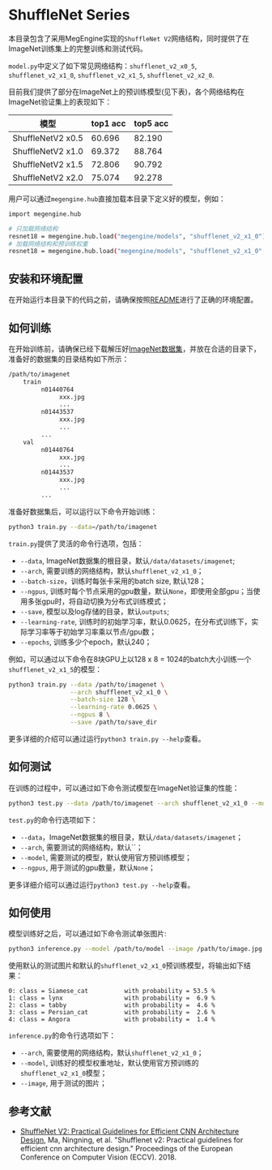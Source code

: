 # ShuffleNet Series

本目录包含了采用MegEngine实现的`ShuffleNet V2`网络结构，同时提供了在ImageNet训练集上的完整训练和测试代码。

`model.py`中定义了如下常见网络结构：`shufflenet_v2_x0_5`, `shufflenet_v2_x1_0`, `shufflenet_v2_x1_5`, `shufflenet_v2_x2_0`.

目前我们提供了部分在ImageNet上的预训练模型(见下表)，各个网络结构在ImageNet验证集上的表现如下：

| 模型 | top1 acc | top5 acc |
| --- | --- | --- |
| ShuffleNetV2 x0.5 |  60.696  |  82.190  |
| ShuffleNetV2 x1.0 |  69.372  |  88.764  |
| ShuffleNetV2 x1.5 |  72.806  |  90.792  |
| ShuffleNetV2 x2.0 |  75.074  |  92.278  |

用户可以通过`megengine.hub`直接加载本目录下定义好的模型，例如：

```bash
import megengine.hub

# 只加载网络结构
resnet18 = megengine.hub.load("megengine/models", "shufflenet_v2_x1_0")
# 加载网络结构和预训练权重
resnet18 = megengine.hub.load("megengine/models", "shufflenet_v2_x1_0", pretrained=True)
```

## 安装和环境配置

在开始运行本目录下的代码之前，请确保按照[README](../../../../README.md)进行了正确的环境配置。

## 如何训练

在开始训练前，请确保已经下载解压好[ImageNet数据集](http://image-net.org/download)，并放在合适的目录下，准备好的数据集的目录结构如下所示：

```bash
/path/to/imagenet
    train
         n01440764
              xxx.jpg
              ...
         n01443537
              xxx.jpg
              ...
         ...
    val
         n01440764
              xxx.jpg
              ...
         n01443537
              xxx.jpg
              ...
         ...
```

准备好数据集后，可以运行以下命令开始训练：

```bash
python3 train.py --data=/path/to/imagenet
```

`train.py`提供了灵活的命令行选项，包括：

- `--data`, ImageNet数据集的根目录，默认`/data/datasets/imagenet`;
- `--arch`, 需要训练的网络结构，默认`shufflenet_v2_x1_0`；
- `--batch-size`，训练时每张卡采用的batch size, 默认128；
- `--ngpus`, 训练时每个节点采用的gpu数量，默认`None`，即使用全部gpu；当使用多张gpu时，将自动切换为分布式训练模式；
- `--save`, 模型以及log存储的目录，默认`outputs`;
- `--learning-rate`, 训练时的初始学习率，默认0.0625，在分布式训练下，实际学习率等于初始学习率乘以节点/gpu数；
- `--epochs`, 训练多少个epoch，默认240；

例如，可以通过以下命令在8块GPU上以128 x 8 = 1024的batch大小训练一个`shufflenet_v2_x1_5`的模型：

```bash
python3 train.py --data /path/to/imagenet \
                 --arch shufflenet_v2_x1_0 \
                 --batch-size 128 \
                 --learning-rate 0.0625 \
                 --ngpus 8 \
                 --save /path/to/save_dir
```

更多详细的介绍可以通过运行`python3 train.py --help`查看。

## 如何测试

在训练的过程中，可以通过如下命令测试模型在ImageNet验证集的性能：

```bash
python3 test.py --data /path/to/imagenet --arch shufflenet_v2_x1_0 --model /path/to/model --ngpus 1
```

`test.py`的命令行选项如下：

- `--data`，ImageNet数据集的根目录，默认`/data/datasets/imagenet`；
- `--arch`, 需要测试的网络结构，默认``；
- `--model`, 需要测试的模型，默认使用官方预训练模型；
- `--ngpus`, 用于测试的gpu数量，默认`None`；

更多详细介绍可以通过运行`python3 test.py --help`查看。

## 如何使用

模型训练好之后，可以通过如下命令测试单张图片:

```bash
python3 inference.py --model /path/to/model --image /path/to/image.jpg
```

使用默认的测试图片和默认的`shufflenet_v2_x1_0`预训练模型，将输出如下结果：
```
0: class = Siamese_cat          with probability = 53.5 %
1: class = lynx                 with probability =  6.9 %
2: class = tabby                with probability =  4.6 %
3: class = Persian_cat          with probability =  2.6 %
4: class = Angora               with probability =  1.4 %
```

`inference.py`的命令行选项如下：

- `--arch`, 需要使用的网络结构，默认`shufflenet_v2_x1_0`；
- `--model`, 训练好的模型权重地址，默认使用官方预训练的`shufflenet_v2_x1_0`模型；
- `--image`, 用于测试的图片；

## 参考文献

- [ShuffleNet V2: Practical Guidelines for Efficient CNN Architecture Design](https://arxiv.org/abs/1807.11164), Ma, Ningning, et al. "Shufflenet v2: Practical guidelines for efficient cnn architecture design." Proceedings of the European Conference on Computer Vision (ECCV). 2018.
